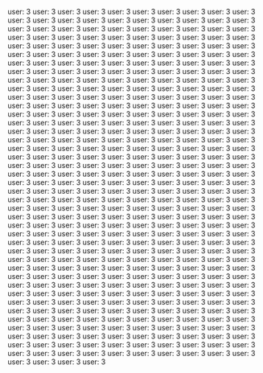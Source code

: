 user: 3
user: 3
user: 3
user: 3
user: 3
user: 3
user: 3
user: 3
user: 3
user: 3
user: 3
user: 3
user: 3
user: 3
user: 3
user: 3
user: 3
user: 3
user: 3
user: 3
user: 3
user: 3
user: 3
user: 3
user: 3
user: 3
user: 3
user: 3
user: 3
user: 3
user: 3
user: 3
user: 3
user: 3
user: 3
user: 3
user: 3
user: 3
user: 3
user: 3
user: 3
user: 3
user: 3
user: 3
user: 3
user: 3
user: 3
user: 3
user: 3
user: 3
user: 3
user: 3
user: 3
user: 3
user: 3
user: 3
user: 3
user: 3
user: 3
user: 3
user: 3
user: 3
user: 3
user: 3
user: 3
user: 3
user: 3
user: 3
user: 3
user: 3
user: 3
user: 3
user: 3
user: 3
user: 3
user: 3
user: 3
user: 3
user: 3
user: 3
user: 3
user: 3
user: 3
user: 3
user: 3
user: 3
user: 3
user: 3
user: 3
user: 3
user: 3
user: 3
user: 3
user: 3
user: 3
user: 3
user: 3
user: 3
user: 3
user: 3
user: 3
user: 3
user: 3
user: 3
user: 3
user: 3
user: 3
user: 3
user: 3
user: 3
user: 3
user: 3
user: 3
user: 3
user: 3
user: 3
user: 3
user: 3
user: 3
user: 3
user: 3
user: 3
user: 3
user: 3
user: 3
user: 3
user: 3
user: 3
user: 3
user: 3
user: 3
user: 3
user: 3
user: 3
user: 3
user: 3
user: 3
user: 3
user: 3
user: 3
user: 3
user: 3
user: 3
user: 3
user: 3
user: 3
user: 3
user: 3
user: 3
user: 3
user: 3
user: 3
user: 3
user: 3
user: 3
user: 3
user: 3
user: 3
user: 3
user: 3
user: 3
user: 3
user: 3
user: 3
user: 3
user: 3
user: 3
user: 3
user: 3
user: 3
user: 3
user: 3
user: 3
user: 3
user: 3
user: 3
user: 3
user: 3
user: 3
user: 3
user: 3
user: 3
user: 3
user: 3
user: 3
user: 3
user: 3
user: 3
user: 3
user: 3
user: 3
user: 3
user: 3
user: 3
user: 3
user: 3
user: 3
user: 3
user: 3
user: 3
user: 3
user: 3
user: 3
user: 3
user: 3
user: 3
user: 3
user: 3
user: 3
user: 3
user: 3
user: 3
user: 3
user: 3
user: 3
user: 3
user: 3
user: 3
user: 3
user: 3
user: 3
user: 3
user: 3
user: 3
user: 3
user: 3
user: 3
user: 3
user: 3
user: 3
user: 3
user: 3
user: 3
user: 3
user: 3
user: 3
user: 3
user: 3
user: 3
user: 3
user: 3
user: 3
user: 3
user: 3
user: 3
user: 3
user: 3
user: 3
user: 3
user: 3
user: 3
user: 3
user: 3
user: 3
user: 3
user: 3
user: 3
user: 3
user: 3
user: 3
user: 3
user: 3
user: 3
user: 3
user: 3
user: 3
user: 3
user: 3
user: 3
user: 3
user: 3
user: 3
user: 3
user: 3
user: 3
user: 3
user: 3
user: 3
user: 3
user: 3
user: 3
user: 3
user: 3
user: 3
user: 3
user: 3
user: 3
user: 3
user: 3
user: 3
user: 3
user: 3
user: 3
user: 3
user: 3
user: 3
user: 3
user: 3
user: 3
user: 3
user: 3
user: 3
user: 3
user: 3
user: 3
user: 3
user: 3
user: 3
user: 3
user: 3
user: 3
user: 3
user: 3
user: 3
user: 3
user: 3
user: 3
user: 3
user: 3
user: 3
user: 3
user: 3
user: 3
user: 3
user: 3
user: 3
user: 3
user: 3
user: 3
user: 3
user: 3
user: 3
user: 3
user: 3
user: 3
user: 3
user: 3
user: 3
user: 3
user: 3
user: 3
user: 3
user: 3
user: 3
user: 3
user: 3
user: 3
user: 3
user: 3
user: 3
user: 3
user: 3
user: 3
user: 3
user: 3
user: 3
user: 3
user: 3
user: 3
user: 3
user: 3
user: 3
user: 3
user: 3
user: 3
user: 3
user: 3
user: 3
user: 3
user: 3
user: 3
user: 3
user: 3
user: 3
user: 3
user: 3
user: 3
user: 3
user: 3
user: 3
user: 3
user: 3
user: 3
user: 3
user: 3
user: 3
user: 3
user: 3
user: 3
user: 3
user: 3
user: 3
user: 3
user: 3
user: 3
user: 3
user: 3
user: 3
user: 3
user: 3
user: 3
user: 3
user: 3
user: 3
user: 3
user: 3
user: 3
user: 3
user: 3
user: 3
user: 3
user: 3
user: 3
user: 3
